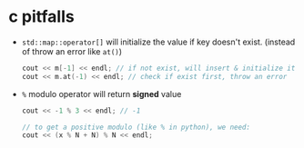 # c pitfalls

* `std::map::operator[]` will initialize the value if key doesn't exist. (instead of throw an error like `at()`)

  ```c++
  cout << m[-1] << endl; // if not exist, will insert & initialize it ! (here int --> 0)
  cout << m.at(-1) << endl; // check if exist first, throw an error
  ```

* `%` modulo operator will return **signed** value

  ```c++
  cout << -1 % 3 << endl; // -1
  
  // to get a positive modulo (like % in python), we need:
  cout << (x % N + N) % N << endl;
  ```

  